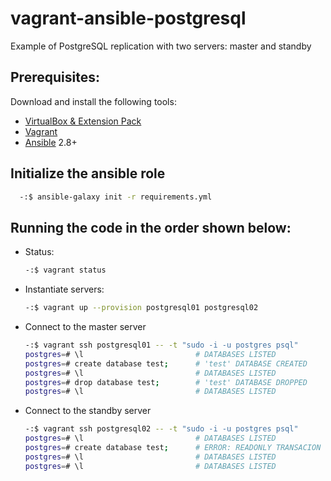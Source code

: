 
# vagrant-ansible-postgresql

Example of PostgreSQL replication with two servers: master and standby


## Prerequisites:

Download and install the following tools:

- [VirtualBox & Extension Pack](https://www.virtualbox.org/wiki/Downloads)
- [Vagrant](https://www.vagrantup.com/downloads.html)
- [Ansible](https://docs.ansible.com/ansible/latest/installation_guide/intro_installation.html) 2.8+

## Initialize the ansible role

```bash
  -:$ ansible-galaxy init -r requirements.yml
```

## Running the code in the order shown below:

- Status:
  ```bash
  -:$ vagrant status
  ```
- Instantiate servers:
   ```bash
   -:$ vagrant up --provision postgresql01 postgresql02
   ```
- Connect to the master server
   ```bash
   -:$ vagrant ssh postgresql01 -- -t "sudo -i -u postgres psql"
   postgres=# \l                         # DATABASES LISTED           (1)
   postgres=# create database test;      # 'test' DATABASE CREATED    (4)
   postgres=# \l                         # DATABASES LISTED           (6)
   postgres=# drop database test;        # 'test' DATABASE DROPPED    (7)
   postgres=# \l                         # DATABASES LISTED           (9)
   ```
- Connect to the standby server
   ```bash
   -:$ vagrant ssh postgresql02 -- -t "sudo -i -u postgres psql"
   postgres=# \l                         # DATABASES LISTED           (2)
   postgres=# create database test;      # ERROR: READONLY TRANSACION (3)
   postgres=# \l                         # DATABASES LISTED           (5)
   postgres=# \l                         # DATABASES LISTED           (8)
   ```

